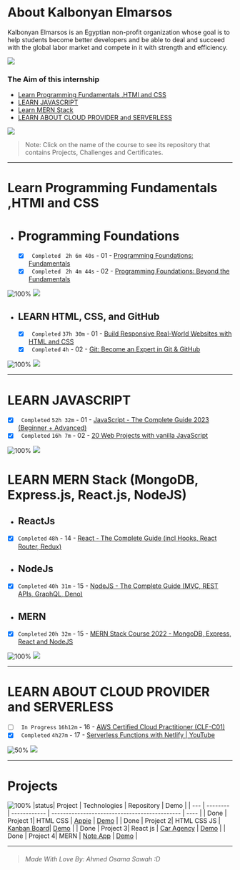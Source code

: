 # About Kalbonyan Elmarsos

Kalbonyan Elmarsos is an Egyptian non-profit organization whose goal is to help students become better developers and be able to deal and succeed with the global labor market and compete in it with strength and efficiency.
<br/>

<a href="https://www.linkedin.com/company/%D9%83%D8%A7%D9%84%D8%A8%D9%86%D9%8A%D8%A7%D9%86-%D8%A7%D9%84%D9%85%D8%B1%D8%B5%D9%88%D8%B5/" target="_blank"><img src="https://img.shields.io/badge/-Kalbonyan%20Elmarsos-0077B5?style=for-the-badge&logo=Linkedin&logoColor=white"/></a>

### The Aim of this internship

- <a href="#Fundamentals">Learn Programming Fundamentals ,HTMl and CSS </a>
- <a href="#js">LEARN JAVASCRIPT</a>
- <a href="#MERN">Learn MERN Stack</a>
- <a href="#AWS">LEARN ABOUT CLOUD PROVIDER and SERVERLESS</a>

<img src="https://img.shields.io/badge/Total%20Number%20Of%20Hours%20For%20All%20Courses-%2B200h-blue">
<br>

> Note: Click on the name of the course to see its repository that contains Projects, Challenges and Certificates.

---

<!-- Fundamentals -->

<span id="Fundamentals"> </span>

# Learn Programming Fundamentals ,HTMl and CSS

- # Programming Foundations

  - [x] ` Completed` ` 2h 6m 40s` - 01 - [Programming Foundations: Fundamentals](./01-Linkedin-Learning/readme.md)
  - [x] ` Completed` ` 2h 4m 44s` - 02 - [Programming Foundations: Beyond the Fundamentals](./01-Linkedin-Learning/readme.md)
        <br />

![100%](https://progress-bar.dev/100/?title=Done)
<img src="https://img.shields.io/badge/Total%20Number%20Of%20Hours%20For%20This%20Courses-4h11m-blue">

<!-- LEARN HTML, CSS, and GitHub -->

- ## LEARN HTML, CSS, and GitHub
  - [x] ` Completed` `37h 30m` - 01 - [Build Responsive Real-World Websites with HTML and CSS](./02-Udemy/readme.md)
  - [x] ` Completed` `4h` - 02 - [Git: Become an Expert in Git & GitHub](https://almdrasa.com/tracks/programming-foundations/courses/git-github/)
        <br />

![100%](https://progress-bar.dev/100/?title=Done)
<img src="https://img.shields.io/badge/Total%20Number%20Of%20Hours%20For%20This%20Courses-31h301m-blue">

---

<!-- MERN -->

<span id="js"></span>

# LEARN JAVASCRIPT

- [x] ` Completed` `52h 32m` - 01 - [JavaScript - The Complete Guide 2023 (Beginner + Advanced)](./02-Udemy/readme.md)
- [x] ` Completed` `16h 7m` - 02 - [20 Web Projects with vanilla JavaScript](./02-Udemy/readme.md)
      <br />

![100%](https://progress-bar.dev/100/?title=Done)
<img src="https://img.shields.io/badge/Total%20Number%20Of%20Hours%20For%20This%20Courses-68h39m-blue">

<span id="MERN"></span>

# LEARN MERN Stack (MongoDB, Express.js, React.js, NodeJS)

- ## ReactJs

- [x] `Completed` `48h` - 14 - [React - The Complete Guide (incl Hooks, React Router, Redux)](./02-Udemy/readme.md)

- ## NodeJs

- [x] `Completed` `40h 31m` - 15 - [NodeJS - The Complete Guide (MVC, REST APIs, GraphQL, Deno)](./02-Udemy/readme.md)

- ## MERN

- [x] `Completed` `20h 32m` - 15 - [MERN Stack Course 2022 - MongoDB, Express, React and NodeJS](./02-Udemy/readme.md)
      <br />

![100%](https://progress-bar.dev/100/?title=Done)
<img src="https://img.shields.io/badge/Total%20Number%20Of%20Hours%20For%20This%20Courses-109h1m-blue">

---

<!-- AWS -->

<span id="AWS"></span>

# LEARN ABOUT CLOUD PROVIDER and SERVERLESS

- [ ] ` In Progress` `16h12m` - 16 - [AWS Certified Cloud Practitioner (CLF-C01)](https://www.pluralsight.com/cloud-guru)
- [x] ` Completed` `4h27m` - 17 - [Serverless Functions with Netlify | YouTube ](./03-Serverless-Functions-Netlify/readme.md)
      <br />

![50%](https://progress-bar.dev/50/?title=In_Progress)
<img src="https://img.shields.io/badge/Total%20Number%20Of%20Hours%20For%20This%20Courses-20h39m-blue">
<br />

---

# Projects

![100%](https://progress-bar.dev/100/?title=Done)
|status| Project | Technologies | Repository | Demo |
| --- | -------- | ------------ | --------------------------------------------- | ---- |
| Done | Project 1| HTML CSS | [Appie](https://github.com/ahmedosamasawah/Phase-one-project.git) | [Demo](https://appi-webpage.netlify.app/) |
| Done | Project 2| HTML CSS JS | [Kanban Board](https://github.com/ahmedosamasawah/To-Do-List.git)| [Demo](https://kanpan-to-do.netlify.app/) |
| Done | Project 3| React js | [Car Agency](https://github.com/ahmedosamasawah/yourcar.git) | [Demo](http://yourcar-app.surge.sh/) |
| Done | Project 4| MERN | [Note App](https://github.com/ahmedosamasawah/YourNotesApp.git) | [Demo](https://yournotes-s56j.onrender.com/) |

---

> ###### Made With Love By: Ahmed Osama Sawah :D
